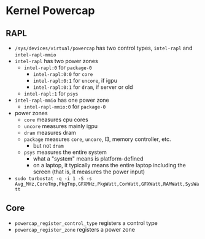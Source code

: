 Kernel Powercap
===============

## RAPL

- `/sys/devices/virtual/powercap` has two control types, `intel-rapl` and
  `intel-rapl-mmio`
- `intel-rapl` has two power zones
  - `intel-rapl:0` for `package-0`
    - `intel-rapl:0:0` for `core`
    - `intel-rapl:0:1` for `uncore`, if igpu
    - `intel-rapl:0:1` for `dram`, if server or old
  - `intel-rapl:1` for `psys`
- `intel-rapl-mmio` has one power zone
  - `intel-rapl-mmio:0` for `package-0`
- power zones
  - `core` measures cpu cores
  - `uncore` measures mainly igpu
  - `dram` measures dram
  - `package` measures `core`, `uncore`, l3, memory controller, etc.
    - but not `dram`
  - `psys` measures the entire system
    - what a "system" means is platform-defined
    - on a laptop, it typically means the entire laptop including the screen
      (that is, it measures the power input)
- `sudo turbostat -q -i 1 -S -s Avg_MHz,CoreTmp,PkgTmp,GFXMHz,PkgWatt,CorWatt,GFXWatt,RAMWatt,SysWatt`


## Core

- `powercap_register_control_type` registers a control type
- `powercap_register_zone` registers a power zone
